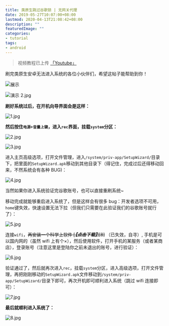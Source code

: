 ```yaml
---
title: 类原生跳过谷歌锁 | 无网关代理
date: 2019-05-27T10:07:00+08:00
lastmod: 2020-04-13T21:08:42+08:00
description: ""
featuredImage: ""
categories:
- tutorial
tags:
- android
---
```


> 视频教程已上传 [「Youtube」](https://www.youtube.com/watch?v=SEKEvIs1kPU)

刷完类原生安卓无法进入系统的各位小伙伴们，希望这帖子能帮助到你！

![展示][1]

![演示 2.jpg][2]

**刷好系统过后，在开机向导界面会是这样：**

![1.jpg][3]

**然后按住`电源+音量上键`，进入`rec`界面，挂载`system`分区：**

![2.jpg][4]

![3.jpg][5]

进入主页高级选项，打开文件管理，进入`/system/priv-app/SetupWizard/`目录下，把里面的`SetupWizard.apk`移动到其他目录下（得记住，完成过后还得移动回来，不然系统会有各种 BUG)：

![4.jpg][6]

当然如果你进入系统验证完谷歌账号，也可以直接重刷系统~

移动完成就能够重启进入系统了，但是这样会有很多 bug：开发者选项不可用，`home`键失效，快速设置无法下拉（但我们只需要在此验证我们的谷歌账号就行了）：

![5.jpg][7]

连接`wifi`，~~再安装一个科学上软件 [***【点击下载】***][8]~~ （已失效，自寻）, 手机是可以国内网的（虽然 wifi 上有个×），然后使用软件，打开手机的某服务（或者某商店），登录账号（注意这里是登陆你之前未退出的账号，进行验证）：

![6.jpg][9]

验证通过了，然后就再次进入`rec`，挂载`system`分区，进入高级选项，打开文件管理，再把刚刚移动的`SetupWizard.apk`文件移动到`/system/priv-app/SetupWizard/`目录下即可，再次开机即可顺利进入系统（跳过 wifi 连接即可）：

![7.jpg][10]

**最后就顺利进入系统了：**

![8.jpg][11]

  [1]: https://cdn.zggsong.cn/2020/03/20/4642d07a6a6af.png!webp
  [2]: https://cdn.zggsong.cn/2020/03/20/47f5ada07a1c1.png!webp
  [3]: https://cdn.zggsong.cn/2020/03/20/e18f09979d035.png!webp
  [4]: https://cdn.zggsong.cn/2020/03/20/01529e601dc42.png!webp
  [5]: https://cdn.zggsong.cn/2020/03/20/c659c8039124d.png!webp
  [6]: https://cdn.zggsong.cn/2020/03/20/8d5410d16c3d4.png!webp
  [7]: https://cdn.zggsong.cn/2020/03/20/786f3a28ad8dd.png!webp
  [9]: https://cdn.zggsong.cn/2020/03/20/b47cb4d325e4f.png!webp
  [10]: https://cdn.zggsong.cn/2020/03/20/a6ea078756145.png!webp
  [11]: https://cdn.zggsong.cn/2020/03/20/7f31100fa3740.png!webp
